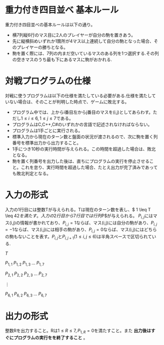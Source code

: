 # 重力付き四目並べ 基本ルール
重力付き四目並べの基本ルールは以下の通り。

* 横7列縦6行のマス目に2人のプレイヤーが自分の駒を置きあう。
* 先に縦横斜めいずれか1箇所が4マス以上連続して自分の駒となった場合、そのプレイヤーの勝ちとなる。
* 駒を置く際には、7列の内まだ空いているマスのある列を1つ選択する.その列の空きマスのうち最も下にあるマスに駒がおかれる.

# 対戦プログラムの仕様
対戦に使うプログラムは以下の仕様を満たしている必要がある.仕様を満たしていない場合は、そのことが判明した時点で、ゲームに敗北する。

* プログラム中では、上からi番目左からj番目のマスを(i,j)としてあらわす。ただし$1 \leq i  \leq 6, 1 \leq j  \leq 7$である。
* プログラムはC,C++,C#のいずれかの言語で記述されなければならない。
* プログラムは1手ごとに実行される。
* 標準入力から現在のターン数と盤面の状況が渡されるので、次に駒を置く列番号を標準出力から出力すること。
* 1手につき10秒の実行時間が与えられる。この時間を超過した場合は、敗北となる。
* 駒を置く列番号を出力した後は、直ちにプログラムの実行を停止させること。これを怠り、実行時間を超過した場合、たとえ出力が完了済みであっても敗北判定となる。

# 入力の形式
入力の1行目には整数Tが与えられる。Tは現在のターン数を表し、$ 1 \leq T  \leq 42$を満たす。
入力の2行目から7行目では行列$P$が与えられる。
$P_{i,j}$にはマス(i,j)の情報が書かれており、$P_{i,j}= 1$ならば、マス(i,j)には自分の駒があり、$P_{i,j} = -1$ならば、マス(i,j)には相手の駒があり、$P_{i,j} = 0$ならば、マス(i,j)にはどちらの駒もないことを表す。$P_{i,j}$と$P_{i,j+1}( 1 \leq i,j  \leq 6)$は半角スペースで区切られている.


$T$

$P_{1,1} \; P_{1,2}\;  P_{1,3}\; \dots \; P_{1,7}$

$P_{2,1}\; P_{2,2}\; P_{2,3}\; \dots \; P_{2,7}$

$\vdots$

$P_{6,1}\; P_{6,2}\; P_{6,3}\; \dots \; P_{6,7}$

# 出力の形式
整数Rを出力すること。Rは$1 \leq R \leq 7, P_{1,R} = 0$を満たすこと。また **出力後はすぐにプログラムの実行をを終了すること** 。